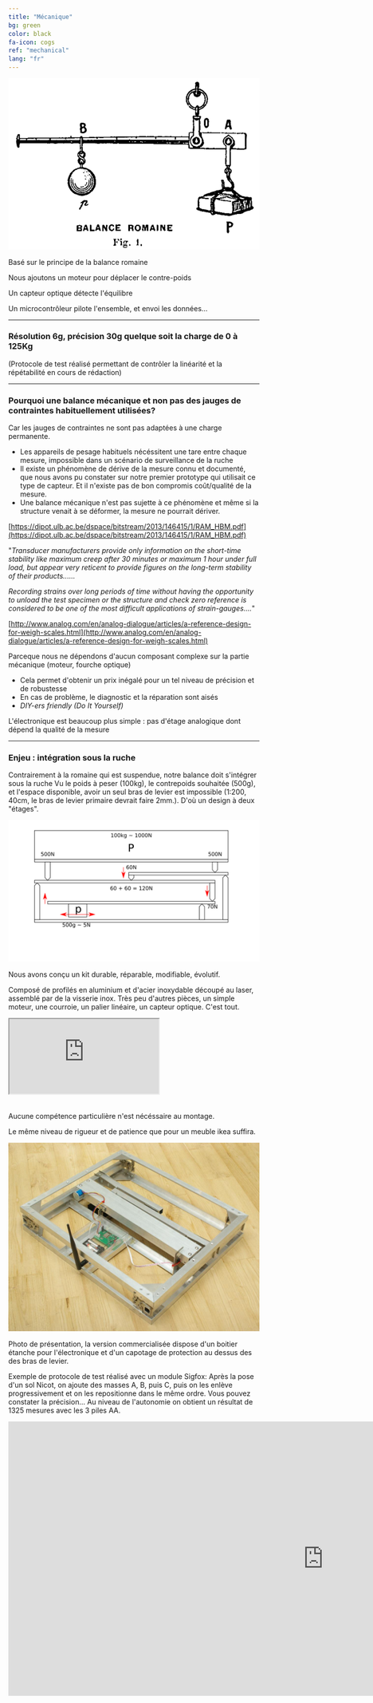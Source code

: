 ```yaml
---
title: "Mécanique"
bg: green
color: black
fa-icon: cogs
ref: "mechanical"
lang: "fr"
---
```


![romainefleury](img/romaine_larive_fleury_t3_175.png)

Basé sur le principe de la balance romaine

Nous ajoutons un moteur pour déplacer le contre-poids

Un capteur optique détecte l'équilibre

Un microcontrôleur pilote l'ensemble, et envoi les données...

-------------- 

### Résolution 6g, précision 30g quelque soit la charge de 0 à 125Kg 
(Protocole de test réalisé permettant de contrôler la linéarité et la répétabilité en cours de rédaction)

-------------- 
 
### Pourquoi une balance mécanique et non pas des jauges de contraintes habituellement utilisées?

Car les jauges de contraintes ne sont pas adaptées à une charge permanente.
  * Les appareils de pesage habituels nécéssitent une tare entre chaque mesure, impossible dans un scénario de surveillance de la ruche
  * Il existe un phénomène de dérive de la mesure connu et documenté, que nous avons pu constater sur notre premier prototype qui utilisait ce type de capteur. Et il n'existe pas de bon compromis coût/qualité de la mesure.
  * Une balance mécanique n'est pas sujette à ce phénomène et même si la structure venait à se déformer, la mesure ne pourrait dériver.


[https://dipot.ulb.ac.be/dspace/bitstream/2013/146415/1/RAM_HBM.pdf](https://dipot.ulb.ac.be/dspace/bitstream/2013/146415/1/RAM_HBM.pdf)

"*Transducer manufacturers provide only information on the short-time stability like maximum creep after 30 minutes or maximum 1 hour under full load, but appear very reticent to provide figures on the long-term stability of their products......*

*Recording strains over long periods of time without having the opportunity to unload the test specimen or the structure and check zero reference is considered to be one of the most difficult applications of strain-gauges....*"

[http://www.analog.com/en/analog-dialogue/articles/a-reference-design-for-weigh-scales.html](http://www.analog.com/en/analog-dialogue/articles/a-reference-design-for-weigh-scales.html)

Parceque nous ne dépendons d'aucun composant complexe sur la partie mécanique (moteur, fourche optique)
  * Cela permet d'obtenir un prix inégalé pour un tel niveau de précision et de robustesse 
  * En cas de problème, le diagnostic et la réparation sont aisés
  * *DIY-ers friendly (Do It Yourself)*
 
L'électronique est beaucoup plus simple : pas d'étage analogique dont dépend la qualité de la mesure
 
--------------
 
### Enjeu : intégration sous la ruche
Contrairement à la romaine qui est suspendue, notre balance doit s'intégrer sous la ruche
Vu le poids à peser (100kg), le contrepoids souhaitée (500g), et l'espace disponible, avoir un seul bras de levier est impossible (1:200, 40cm, le bras de levier primaire devrait faire 2mm.). D'où un design à deux "étages".

![principle](img/principle.png)

Nous avons conçu un kit durable, réparable, modifiable, évolutif.

Composé de profilés en aluminium et d'acier inoxydable découpé au laser, assemblé par de la visserie inox. Très peu d'autres pièces, un simple moteur, une courroie, un palier linéaire, un capteur optique. C'est tout.

<div class="icontain">
  <iframe src="https://www.youtube.com/embed/kFrGVwb06q8" allowfullscreen></iframe>
</div>
<br>

Aucune compétence particulière n'est nécéssaire au montage. 

Le même niveau de rigueur et de patience que pour un meuble ikea suffira.

![photo](img/IMGP9335R.jpg)

Photo de présentation, la version commercialisée dispose d'un boitier étanche pour l'électronique et d'un capotage de protection au dessus des des bras de levier.

Exemple de protocole de test réalisé avec un module Sigfox:
Après la pose d'un sol Nicot, on ajoute des masses A, B, puis C, puis on les enlève progressivement et on les repositionne dans le même ordre. Vous pouvez constater la précision... 
Au niveau de l'autonomie on obtient un résultat de 1325 mesures avec les 3 piles AA.

<iframe width="1264" height="550" seamless frameborder="0" scrolling="no" src="https://docs.google.com/spreadsheets/d/e/2PACX-1vSkP-vBIrygrKL4rIhkSzMw3B0RTOQDyZ21LOhGQGx0f2L3cipl1LCMDOu8Xt_0CLbM8wPw9Htej1xK/pubchart?oid=1184278694&amp;format=interactive"></iframe>


